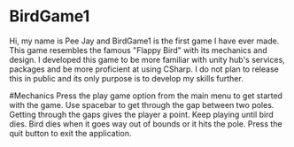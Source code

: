# BirdGame1
Hi, my name is Pee Jay and BirdGame1 is the first game I have ever made. This game resembles the famous "Flappy Bird" with its mechanics and design. I developed this game to be more familiar with unity hub's services, packages and be more proficient at using CSharp. I do not plan to release this in public and its only purpose is to develop my skills further.

#Mechanics
Press the play game option from the main menu to get started with the game.
Use spacebar to get through the gap between two poles. 
Getting through the gaps gives the player a point. 
Keep playing until bird dies.
Bird dies when it goes way out of bounds or it hits the pole.
Press the quit button to exit the application.



